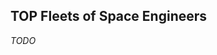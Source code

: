 TOP Fleets of Space Engineers
------------------------------------------------------------------------------------------------------------------------

*TODO*
